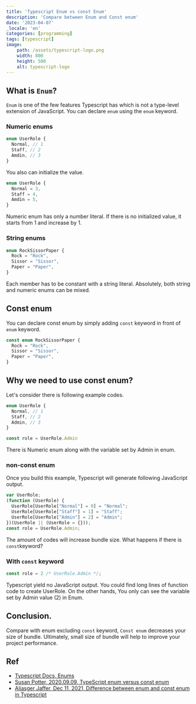 ```yaml
---
title: 'Typescript Enum vs const Enum'
description: 'Compare between Enum and Const enum'
date: '2023-04-07'
_locale: 'en'
categories: [programming]
tags: [typescript]
image:
    path: /assets/typescript-logo.png
    width: 800
    height: 500
    alt: typescript-logo
---
```

## What is `Enum`?
```Enum``` is one of the few features Typescript has which is not a type-level extension of JavaScript.
You can declare `enum` using the `enum` keyword. 
### Numeric enums
```typescript
enum UserRole {
  Normal, // 1
  Staff, // 2
  Amdin, // 3
}
```
You also can initialize the value.
```typescript
enum UserRole {
  Normal = 3,
  Staff = 4,
  Amdin = 5,
}
```

Numeric enum has only a number literal. If there is no initialized value, it starts from 1 and increase by 1.
### String enums
```typescript
enum RockSissorPaper {
  Rock = "Rock",
  Sissor = "Sissor",
  Paper = "Paper",
}
```
Each member has to be constant with a string literal. Absolutely, both string and numeric enums can be mixed.

## Const enum
You can declare const enum by simply adding `const` keyword in front of `enum` keyword.
```typescript
const enum RockSissorPaper {
  Rock = "Rock",
  Sissor = "Sissor",
  Paper = "Paper",
}
```

## Why we need to use const enum?
Let's consider there is following example codes.
```typescript
enum UserRole {
  Normal, // 1
  Staff, // 2
  Admin, // 3
}

const role = UserRole.Admin
```
There is Numeric enum along with the variable set by Admin in enum.

### non-const enum
Once you build this example, Typescript will generate following JavaScript output.
```js
var UserRole;
(function (UserRole) {
  UserRole[UserRole["Normal"] = 0] = "Normal";
  UserRole[UserRole["Staff"] = 1] = "Staff";
  UserRole[UserRole["Admin"] = 2] = "Admin";
})(UserRole || (UserRole = {}));
const role = UserRole.Admin;
```
The amount of codes will increase bundle size. What happens if there is `const`keyword?

### With `const` keyword
```js
const role = 2 /* UserRole.Admin */;
```
Typescript yield no JavaScript output.
You could find long lines of function code to create UserRole. On the other hands, You only can see the variable set by Admin value (2) in Enum. 

## Conclusion.
Compare with enum excluding `const` keyword, `Const enum` decreases your size of bundle. 
Ultimately, small size of bundle will help to improve your project performance.

## Ref
- [Typescript Docs, Enums](https://www.typescriptlang.org/docs/handbook/enums.html)
- [Susan Potter, 2020.09.09, TypeScript enum versus const enum](https://www.susanpotter.net/software/typescript-enum-versus-const-enum/#:~:text=Today%20I%20found%20that%20there,usage%20of%20the%20enum%20does.)
- [Aliasger Jaffer, Dec 11, 2021, Difference between enum and const enum in Typescript](https://aliasger.dev/difference-between-enum-and-const-enum-in-typescript)
